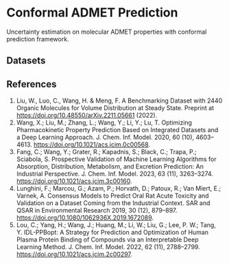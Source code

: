 # Conformal ADMET Prediction

Uncertainty estimation on molecular ADMET properties with conformal prediction framework.

## Datasets


## References

1. Liu, W., Luo, C., Wang, H. & Meng, F. A Benchmarking Dataset with 2440 Organic Molecules for Volume Distribution at Steady State. Preprint at https://doi.org/10.48550/arXiv.2211.05661 (2022).
2. Wang, X.; Liu, M.; Zhang, L.; Wang, Y.; Li, Y.; Lu, T. Optimizing Pharmacokinetic Property Prediction Based on Integrated Datasets and a Deep Learning Approach. J. Chem. Inf. Model. 2020, 60 (10), 4603–4613. https://doi.org/10.1021/acs.jcim.0c00568.
3. Fang, C.; Wang, Y.; Grater, R.; Kapadnis, S.; Black, C.; Trapa, P.; Sciabola, S. Prospective Validation of Machine Learning Algorithms for Absorption, Distribution, Metabolism, and Excretion  Prediction: An Industrial Perspective. J. Chem. Inf. Model. 2023, 63 (11), 3263–3274. https://doi.org/10.1021/acs.jcim.3c00160.
4. Lunghini, F.; Marcou, G.; Azam, P.; Horvath, D.; Patoux, R.; Van Miert, E.; Varnek, A. Consensus Models to Predict Oral Rat Acute Toxicity and Validation on a Dataset Coming from the Industrial Context. SAR and QSAR in Environmental Research 2019, 30 (12), 879–897. https://doi.org/10.1080/1062936X.2019.1672089.
5. Lou, C.; Yang, H.; Wang, J.; Huang, M.; Li, W.; Liu, G.; Lee, P. W.; Tang, Y. IDL-PPBopt: A Strategy for Prediction and Optimization of Human Plasma Protein Binding of Compounds via an Interpretable Deep Learning Method. J. Chem. Inf. Model. 2022, 62 (11), 2788–2799. https://doi.org/10.1021/acs.jcim.2c00297.